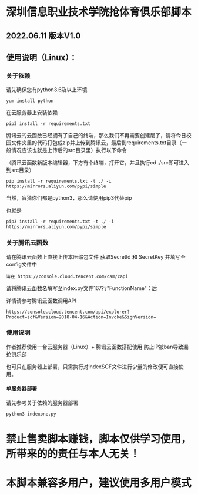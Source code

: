 # 深圳信息职业技术学院抢体育俱乐部脚本
## 2022.06.11 版本V1.0
## 使用说明（Linux）：
### 关于依赖


请先确保您有python3.6及以上环境<br/>
```
yum install python
```

在云服务器上安装依赖 
```
pip3 install -r requirements.txt
```
腾讯云的云函数已经拥有了自己的终端，那么我们不再需要创建层了，请将今日校园文件夹里的代码打包成zip并上传到腾讯云，最后到requirements.txt目录（一般情况应该也就是上传后的src目录里）执行以下命令

（腾讯云函数新版本编辑器，下方有个终端，打开它，并且执行cd ./src即可进入到src目录）
```
pip install -r requirements.txt -t ./ -i https://mirrors.aliyun.com/pypi/simple
```
当然，盲猜你们都是python3，那么请使用pip3代替pip

也就是
```
pip3 install -r requirements.txt -t ./ -i https://mirrors.aliyun.com/pypi/simple
```

### 关于腾讯云函数
请在腾讯云函数上直接上传本压缩包文件
获取SecretId 和 SecretKey 并填写至config文件中
```
请在 https://console.cloud.tencent.com/cam/capi 
```

请将腾讯云函数名填写至index.py文件167行"FunctionName"：后

详情请参考腾讯云函数调用API
```
https://console.cloud.tencent.com/api/explorer?Product=scf&Version=2018-04-16&Action=Invoke&SignVersion=
```

### 使用说明
作者推荐使用一台云服务器（Linux）+ 腾讯云函数搭配使用 防止IP被ban导致漏抢俱乐部

也可只在服务器上部署，只需执行对indexSCF文件进行少量的修改便可直接使用。
#### 单服务器部署 
请先参考关于依赖的服务器部署
```
python3 indexone.py
```

# 禁止售卖脚本赚钱，脚本仅供学习使用，所带来的的责任与本人无关！
# 本脚本兼容多用户，建议使用多用户模式
